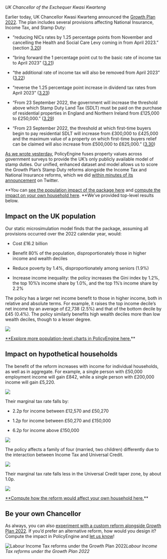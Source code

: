 *UK Chancellor of the Exchequer Kwasi Kwarteng*

Earlier today, UK Chancellor Kwasi Kwarteng announced the [Growth Plan 2022](https://assets.publishing.service.gov.uk/government/uploads/system/uploads/attachment_data/file/1105989/CCS207_CCS0822746402-001_SECURE_HMT_Autumn_Statement_2022_BOOK_Web_Accessible.pdf). The plan includes several provisions affecting National Insurance, Income Tax, and Stamp Duty:

* “reducing NICs rates by 1.25 percentage points from November and cancelling the Health and Social Care Levy coming in from April 2023.” (section [3.20](https://assets.publishing.service.gov.uk/government/uploads/system/uploads/attachment_data/file/1105989/CCS207_CCS0822746402-001_SECURE_HMT_Autumn_Statement_2022_BOOK_Web_Accessible.pdf#page=20))

* “bring forward the 1 percentage point cut to the basic rate of income tax to April 2023” ([3.21](https://assets.publishing.service.gov.uk/government/uploads/system/uploads/attachment_data/file/1105989/CCS207_CCS0822746402-001_SECURE_HMT_Autumn_Statement_2022_BOOK_Web_Accessible.pdf#page=20))

* “the additional rate of income tax will also be removed from April 2023” ([3.22](https://assets.publishing.service.gov.uk/government/uploads/system/uploads/attachment_data/file/1105989/CCS207_CCS0822746402-001_SECURE_HMT_Autumn_Statement_2022_BOOK_Web_Accessible.pdf#page=20))

* “reverse the 1.25 percentage point increase in dividend tax rates from April 2023” ([3.23](https://assets.publishing.service.gov.uk/government/uploads/system/uploads/attachment_data/file/1105989/CCS207_CCS0822746402-001_SECURE_HMT_Autumn_Statement_2022_BOOK_Web_Accessible.pdf#page=20))

* “From 23 September 2022, the government will increase the threshold above which Stamp Duty Land Tax (SDLT) must be paid on the purchase of residential properties in England and Northern Ireland from £125,000 to £250,000.” ([3.29](https://assets.publishing.service.gov.uk/government/uploads/system/uploads/attachment_data/file/1105989/CCS207_CCS0822746402-001_SECURE_HMT_Autumn_Statement_2022_BOOK_Web_Accessible.pdf#page=21))

* “From 23 September 2022, the threshold at which first-time buyers begin to pay residential SDLT will increase from £300,000 to £425,000 and the maximum value of a property on which first-time buyers relief can be claimed will also increase from £500,000 to £625,000.” ([3.30](https://assets.publishing.service.gov.uk/government/uploads/system/uploads/attachment_data/file/1105989/CCS207_CCS0822746402-001_SECURE_HMT_Autumn_Statement_2022_BOOK_Web_Accessible.pdf#page=21))

[As we wrote yesterday](https://blog.policyengine.org/stamp-duties-in-policyengine-uk-6087dc05c135), PolicyEngine fuses property values across government surveys to provide the UK’s only publicly available model of stamp duties. Our unified, enhanced dataset and model allows us to score the Growth Plan’s Stamp Duty reforms alongside the Income Tax and National Insurance reforms, which we did [within minutes of its announcement](https://twitter.com/nikhil_woodruff/status/1573235941053026305) on Twitter.

**You can [see the population impact of the package here](https://policyengine.org/uk/population-impact?dividend_basic_rate=7_5&dividend_higher_rate=32_5&NI_add_rate=2&NI_class_4_add_rate=2&NI_main_rate=12&NI_class_4_main_rate=9&dividend_additional_rate=38_1&basic_rate=19&sdlt_on_non_first_home_2_rate=0&sdlt_first_time_buyer_value_limit=625000&sdlt_on_first_time_buyer_homes_2_threshold=425000&add_rate=40) and [compute the impact on your own household here](https://policyengine.org/uk/household?dividend_basic_rate=7_5&dividend_higher_rate=32_5&NI_add_rate=2&NI_class_4_add_rate=2&NI_main_rate=12&NI_class_4_main_rate=9&dividend_additional_rate=38_1&basic_rate=19&sdlt_on_non_first_home_2_rate=0&sdlt_first_time_buyer_value_limit=625000&sdlt_on_first_time_buyer_homes_2_threshold=425000&add_rate=40). **We’ve provided top-level results below.

## Impact on the UK population

Our static microsimulation model finds that the package, assuming all provisions occurred over the 2022 calendar year, would:

* Cost £16.2 billion

* Benefit 80% of the population, disproportionately those in higher income and wealth deciles

* Reduce poverty by 1.4%, disproportionately among seniors (1.9%)

* Increase income inequality: the policy increases the Gini index by 1.2%, the top 10%’s income share by 1.0%, and the top 1%’s income share by 2.2%

The policy has a larger net income benefit to those in higher income, both in relative and absolute terms. For example, it raises the top income decile’s net income by an average of £2,738 (2.5%) and that of the bottom decile by £45 (0.4%). The policy similarly benefits high wealth deciles more than low wealth deciles, though to a lesser degree.

![](https://cdn-images-1.medium.com/max/3200/0*K6sPZQEFXrGUDLLn)

[**Explore more population-level charts in PolicyEngine here.](https://policyengine.org/uk/population-impact?dividend_basic_rate=7_5&dividend_higher_rate=32_5&NI_add_rate=2&NI_class_4_add_rate=2&NI_main_rate=12&NI_class_4_main_rate=9&dividend_additional_rate=38_1&basic_rate=19&sdlt_on_non_first_home_2_rate=0&sdlt_first_time_buyer_value_limit=625000&sdlt_on_first_time_buyer_homes_2_threshold=425000&add_rate=40)**

## Impact on hypothetical households

The benefit of the reform increases with income for individual households, as well as in aggregate. For example, a single person with £50,000 employment income will gain £842, while a single person with £200,000 income will gain £5,220.

![](https://cdn-images-1.medium.com/max/2592/0*9MKAdl_sTwSpw7J3)

Their marginal tax rate falls by:

* 2.2p for income between £12,570 and £50,270

* 1.2p for income between £50,270 and £150,000

* 6.2p for income above £150,000

![](https://cdn-images-1.medium.com/max/2512/0*phxsV1pO3hY9D9CZ)

The policy affects a family of four (married, two children) differently due to the interaction between Income Tax and Universal Credit.

![](https://cdn-images-1.medium.com/max/2616/0*IFpdJgHe_DhBije5)

Their marginal tax rate falls less in the Universal Credit taper zone, by about 1.0p.

![](https://cdn-images-1.medium.com/max/2576/0*rBTcqEAVkIAKhnRz)

[**Compute how the reform would affect your own household here.](https://policyengine.org/uk/household?dividend_basic_rate=7_5&dividend_higher_rate=32_5&NI_add_rate=2&NI_class_4_add_rate=2&NI_main_rate=12&NI_class_4_main_rate=9&dividend_additional_rate=38_1&basic_rate=19&sdlt_on_non_first_home_2_rate=0&sdlt_first_time_buyer_value_limit=625000&sdlt_on_first_time_buyer_homes_2_threshold=425000&add_rate=40)**

## Be your own Chancellor

As always, you can also [experiment with a custom reform alongside Growth Plan 2022](https://policyengine.org/uk/policy?dividend_basic_rate=7_5&dividend_higher_rate=32_5&NI_add_rate=2&NI_class_4_add_rate=2&NI_main_rate=12&NI_class_4_main_rate=9&dividend_additional_rate=38_1&basic_rate=19&sdlt_on_non_first_home_2_rate=0&sdlt_first_time_buyer_value_limit=625000&sdlt_on_first_time_buyer_homes_2_threshold=425000&add_rate=40). If you’d prefer an alternative reform, how would you design it? Compute the impact in PolicyEngine and [let us know](http://twitter.com/thepolicyengine)!

![Labour Income Tax reforms under the Growth Plan 2022](https://cdn-images-1.medium.com/max/3200/0*4yqZPnpAmiRqYiUe)*Labour Income Tax reforms under the Growth Plan 2022*
